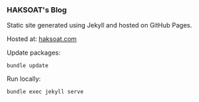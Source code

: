 ### HAKSOAT's Blog

Static site generated using Jekyll and hosted on GitHub Pages.

Hosted at: [haksoat.com](https://haksoat.com)

Update packages:
```
bundle update
```

Run locally:
```
bundle exec jekyll serve
```